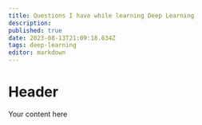 ```yaml
---
title: Questions I have while learning Deep Learning
description: 
published: true
date: 2023-08-13T21:09:18.634Z
tags: deep-learning
editor: markdown
---
```


# Header
Your content here